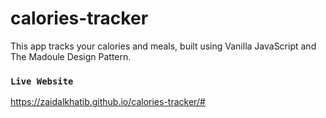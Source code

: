 # calories-tracker
This app tracks your calories and meals, built using Vanilla JavaScript and The Madoule Design Pattern.
### `Live Website`
https://zaidalkhatib.github.io/calories-tracker/#
